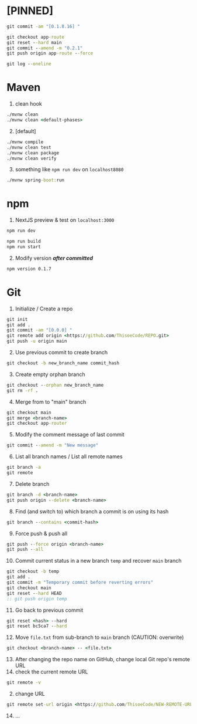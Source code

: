 # [PINNED]
```bat
git commit -am "[0.1.8.16] "

git checkout app-route
git reset --hard main
git commit --amend -m "0.2.1"
git push origin app-route --force

git log --oneline
```



# Maven
1. clean hook
```bat
./mvnw clean
./mvnw clean <default-phases>
```

2. [default]
```bat
./mvnw compile
./mvnw clean test
./mvnw clean package
./mvnw clean verify
```

3. something like `npm run dev` on `localhost8080`
```bat
./mvnw spring-boot:run
```



# npm
1. NextJS preview & test on `localhost:3000`
```bat
npm run dev

npm run build
npm run start
```

2. Modify version **_after committed_**
```bat
npm version 0.1.7
```



# Git
1. Initialize / Create a repo
```bat
git init
git add .
git commit -am "[0.0.0] "
git remote add origin <https://github.com/ThisoeCode/REPO.git>
git push -u origin main
```

2. Use previous commit to create branch
```bat
git checkout -b new_branch_name commit_hash
```

3. Create empty orphan branch
```bat
git checkout --orphan new_branch_name
git rm -rf .
```

4. Merge from <branch-name> to "main" branch
```bat
git checkout main
git merge <branch-name>
git checkout app-router
```

5. Modify the comment message of last commit
```bat
git commit --amend -m "New message"
```

6. List all branch names / List all remote names
```bat
git branch -a
git remote
```

7. Delete branch
```bat
git branch -d <branch-name>
git push origin --delete <branch-name>
```

8. Find (and switch to) which branch a commit is on using its hash
```bat
git branch --contains <commit-hash>
```

9. Force push & push all
```bat
git push --force origin <branch-name>
git push --all
```

10. Commit current status in a new branch `temp` and recover `main` branch
```bat
git checkout -b temp
git add .
git commit -m "Temporary commit before reverting errors"
git checkout main
git reset --hard HEAD
:: git push origin temp
```

11. Go back to previous commit
```bat
git reset <hash> --hard
git reset bc5ca7 --hard
```

12. Move `file.txt` from sub-branch to `main` branch (CAUTION: overwrite)
```bat
git checkout <branch-name> -- <file.txt>
```

13. After changing the repo name on GitHub, change local Git repo's remote URL
  1. check the current remote URL
```bat
git remote -v
```
  2. change URL
```bat
git remote set-url origin <https://github.com/ThisoeCode/NEW-REMOTE-URL.git>
```

14. ...





